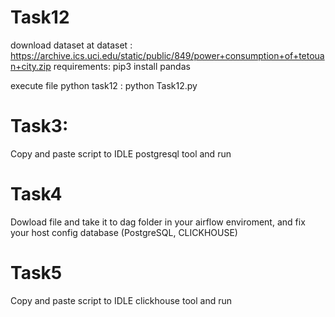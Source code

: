 # Task12
download dataset at
dataset : https://archive.ics.uci.edu/static/public/849/power+consumption+of+tetouan+city.zip
requirements:
pip3 install pandas

execute file python task12 :
python Task12.py

# Task3:
Copy and paste script to IDLE postgresql tool and run

# Task4
Dowload file and take it to dag folder in your airflow enviroment, and fix your host config database (PostgreSQL, CLICKHOUSE)

# Task5
Copy and paste script to IDLE clickhouse tool and run
